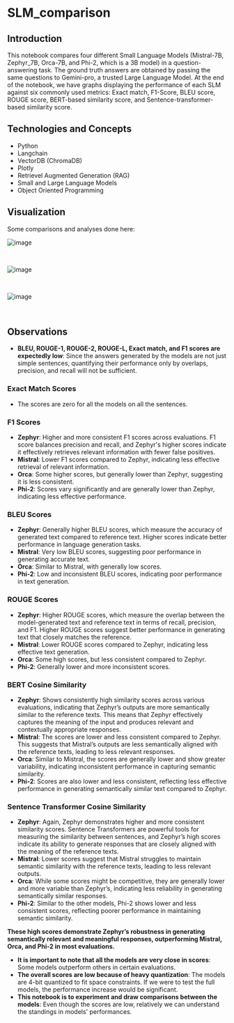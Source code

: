 # SLM_comparison

## Introduction
This notebook compares four different Small Language Models (Mistral-7B, Zephyr_7B, Orca-7B, and Phi-2, which is a 3B model) in a question-answering task. 
The ground truth answers are obtained by passing the same questions to Gemini-pro, a trusted Large Language Model. At the end of the notebook, we have graphs displaying 
the performance of each SLM against six commonly used metrics: Exact match, F1-Score, BLEU score, ROUGE score, BERT-based similarity score, and Sentence-transformer-based 
similarity score.

## Technologies and Concepts
- Python
- Langchain
- VectorDB (ChromaDB)
- Plotly
- Retrievel Augmented Generation (RAG)
- Small and Large Language Models
- Object Oriented Programming

## Visualization
Some comparisons and analyses done here:

![image](https://github.com/user-attachments/assets/24d56424-7b91-4ed6-852f-332aa8200a60)

<br>

![image](https://github.com/user-attachments/assets/7843662e-5e52-440e-a66e-b4c7d7e8dca6)

<br>

![image](https://github.com/user-attachments/assets/67442263-431b-4ecc-8d04-e41487d16a6a)

<br>

## Observations

- **BLEU, ROUGE-1, ROUGE-2, ROUGE-L, Exact match, and F1 scores are expectedly low**: Since the answers generated by the models are not just simple sentences, quantifying their performance only by overlaps, precision, and recall will not be sufficient.

### Exact Match Scores
- The scores are zero for all the models on all the sentences. 

### F1 Scores
- **Zephyr**: Higher and more consistent F1 scores across evaluations. F1 score balances precision and recall, and Zephyr's higher scores indicate it effectively retrieves relevant information with fewer false positives.
- **Mistral**: Lower F1 scores compared to Zephyr, indicating less effective retrieval of relevant information.
- **Orca**: Some higher scores, but generally lower than Zephyr, suggesting it is less consistent.
- **Phi-2**: Scores vary significantly and are generally lower than Zephyr, indicating less effective performance.

### BLEU Scores
- **Zephyr**: Generally higher BLEU scores, which measure the accuracy of generated text compared to reference text. Higher scores indicate better performance in language generation tasks.
- **Mistral**: Very low BLEU scores, suggesting poor performance in generating accurate text.
- **Orca**: Similar to Mistral, with generally low scores.
- **Phi-2**: Low and inconsistent BLEU scores, indicating poor performance in text generation.

### ROUGE Scores
- **Zephyr**: Higher ROUGE scores, which measure the overlap between the model-generated text and reference text in terms of recall, precision, and F1. Higher ROUGE scores suggest better performance in generating text that closely matches the reference.
- **Mistral**: Lower ROUGE scores compared to Zephyr, indicating less effective text generation.
- **Orca**: Some high scores, but less consistent compared to Zephyr.
- **Phi-2**: Generally lower and more inconsistent scores.

### BERT Cosine Similarity
- **Zephyr**: Shows consistently high similarity scores across various evaluations, indicating that Zephyr’s outputs are more semantically similar to the reference texts. This means that Zephyr effectively captures the meaning of the input and produces relevant and contextually appropriate responses.
- **Mistral**: The scores are lower and less consistent compared to Zephyr. This suggests that Mistral’s outputs are less semantically aligned with the reference texts, leading to less relevant responses.
- **Orca**: Similar to Mistral, the scores are generally lower and show greater variability, indicating inconsistent performance in capturing semantic similarity.
- **Phi-2**: Scores are also lower and less consistent, reflecting less effective performance in generating semantically similar text compared to Zephyr.

### Sentence Transformer Cosine Similarity
- **Zephyr**: Again, Zephyr demonstrates higher and more consistent similarity scores. Sentence Transformers are powerful tools for measuring the similarity between sentences, and Zephyr’s high scores indicate its ability to generate responses that are closely aligned with the meaning of the reference texts.
- **Mistral**: Lower scores suggest that Mistral struggles to maintain semantic similarity with the reference texts, leading to less relevant outputs.
- **Orca**: While some scores might be competitive, they are generally lower and more variable than Zephyr’s, indicating less reliability in generating semantically similar responses.
- **Phi-2**: Similar to the other models, Phi-2 shows lower and less consistent scores, reflecting poorer performance in maintaining semantic similarity.

**These high scores demonstrate Zephyr’s robustness in generating semantically relevant and meaningful responses, outperforming Mistral, Orca, and Phi-2 in most evaluations.**

- **It is important to note that all the models are very close in scores**: Some models outperform others in certain evaluations.
- **The overall scores are low because of heavy quantization**: The models are 4-bit quantized to fit space constraints. If we were to test the full models, the performance increase would be significant.
- **This notebook is to experiment and draw comparisons between the models**: Even though the scores are low, relatively we can understand the standings in models' performances.

